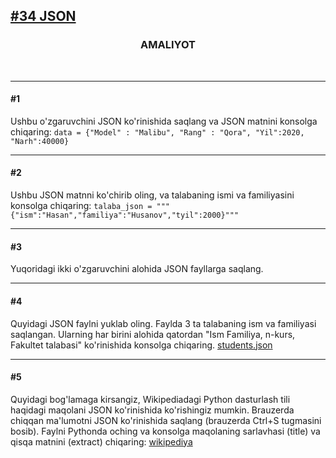 [<h2>#34 JSON</h2>](https://python.sariq.dev/files-exceptions/34-json)

**<h3 align = center>AMALIYOT</h3>**
<br>
<hr>

**<h4>#1</h4>** Ushbu o'zgaruvchini JSON ko'rinishida saqlang va JSON matnini konsolga chiqaring: 
```data = {"Model" : "Malibu", "Rang" : "Qora", "Yil":2020, "Narh":40000}```
<hr>

**<h4>#2</h4>** Ushbu JSON matnni ko'chirib oling, va talabaning ismi va familiyasini  konsolga chiqaring: 
```talaba_json = """{"ism":"Hasan","familiya":"Husanov","tyil":2000}"""```  
<hr>

**<h4>#3</h4>** Yuqoridagi ikki o'zgaruvchini alohida JSON fayllarga saqlang.
<hr>

**<h4>#4</h4>** Quyidagi JSON faylni yuklab oling. Faylda 3 ta talabaning ism va familiyasi saqlangan. Ularning har birini alohida qatordan "Ism Familiya, n-kurs, Fakultet talabasi" ko'rinishida konsolga chiqaring. [students.json](https://github.com/alproger/python.sariq.dev/blob/main/JSON/students.json)
<hr>

**<h4>#5</h4>** Quyidagi bog'lamaga kirsangiz, Wikipediadagi Python dasturlash tili haqidagi maqolani JSON ko'rinishida ko'rishingiz mumkin. Brauzerda chiqqan ma'lumotni JSON ko'rinishida saqlang (brauzerda Ctrl+S tugmasini bosib). Faylni Pythonda oching va konsolga maqolaning sarlavhasi (title) va qisqa matnini (extract) chiqaring: [wikipediya](https://uz.wikipedia.org/w/api.php?format=json&action=query&prop=extracts&exintro&explaintext&redirects=1&titles=Python)